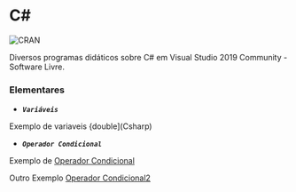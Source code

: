 # C#

![CRAN](https://img.shields.io/badge/%20LICENSE%20-GPL%203-blue.svg?style=for-the-badge)

Diversos programas didáticos sobre C# em Visual Studio 2019 Community - Software Livre.

### Elementares

* ***```Variáveis```*** 

Exemplo de variaveis {double](Csharp)

* ***```Operador Condicional```*** 

Exemplo de [Operador Condicional](c2.1.8OperadorCondicional)

Outro Exemplo [Operador Condicional2](c2.1.8OperadorCondicional2)

